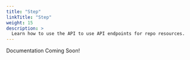 ```yaml
---
title: "Step"
linkTitle: "Step"
weight: 15
description: >
  Learn how to use the API to use API endpoints for repo resources.
---
```


Documentation Coming Soon!
